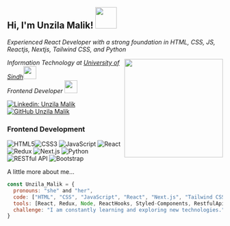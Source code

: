 <!-- Header Section -->
<h2> Hi, I'm Unzila Malik! <img src="https://media.giphy.com/media/mGcNjsfWAjY5AEZNw6/giphy.gif" width="50"></h2>


<!-- Introduction Section -->
<p><em>Experienced React Developer with a strong foundation in HTML, CSS, JS, Reactjs, Nextjs, Tailwind CSS, and Python</em></p>
<img align='right' src="https://media.giphy.com/media/ieyl9zmCjO4b4t6qoY/giphy.gif" width="230">
<p><em>Information Technology at <a href="">University of Sindh</a><img src="https://media.giphy.com/media/fYSnHlufseco8Fh93Z/giphy.gif" width="30"></br>Frontend Developer   <a href=""></a><img src="https://media.giphy.com/media/WUlplcMpOCEmTGBtBW/giphy.gif" width="30"> 
</em></p>

<!-- Social Media Badges -->
[![Linkedin: Unzila Malik](https://img.shields.io/badge/-Unzila%20Malik-blue?style=flat-square&logo=Linkedin&logoColor=white&link=https://www.linkedin.com/in/unzila-malik-254038298/)](https://www.linkedin.com/in/unzila-malik-254038298/)
[![GitHub Unzila Malik](https://img.shields.io/github/followers/unzilamalik99?label=follow&style=social)](https://github.com/unzilamalik99)


### Frontend Development
![HTML5](https://img.icons8.com/color/48/000000/html-5.png)![CSS3](https://img.icons8.com/color/48/000000/css3.png) 
![JavaScript](https://img.icons8.com/color/48/000000/javascript.png)
![React](https://img.icons8.com/color/48/000000/react-native.png)
![Redux](https://img.icons8.com/color/48/000000/redux.png) 
![Next.js](https://img.icons8.com/color/48/000000/next.png)
![Python](https://img.icons8.com/color/48/000000/python.png)
![RESTful API](https://img.icons8.com/color/48/000000/api.png)
![Bootstrap](https://img.icons8.com/color/48/000000/bootstrap.png)

<!-- About Me Section -->
 A little more about me...

```javascript
const Unzila_Malik = {
  pronouns: "she" and "her",
  code: ["HTML", "CSS", "JavaScript", "React", "Next.js", "Tailwind CSS", "Python"]
  tools: [React, Redux, Node, ReactHooks, Styled-Components, RestfulApi, Routing],
  challenge: "I am constantly learning and exploring new technologies.",
}
